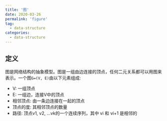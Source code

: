 ```yaml
---
title: '图'
date: 2020-03-26
permalink: 'figure'
tag:
  - data-structure
categories:
  - data-structure
---
```


## 定义

图是网络结构的抽象模型。图是一组由边连接的顶点，任何二元关系都可以用图来表示。一个图`G=(V, E)`由以下元素组成:

- V: 一组顶点
- E: 一组边，连接V中的顶点
- 相邻顶点: 由一条边连接在一起的顶点
- 顶点的度: 其相邻顶点的数量
- 路径: 顶点v1, v2, ...vk的一个连续序列，其中 vi 和 vi+1 是相邻的